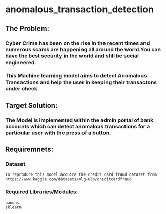 # anomalous_transaction_detection
## The Problem:
  ### Cyber Crime has been on the rise in the recent times and numerous scams are happening all around the world.You can have the best security in the world and still be social engineered.
  ### This Machine learning model aims to detect Anomalous Transactions and help the user in keeping their transactons under check.

## Target Solution:
  ### The Model is implemented within the admin portal of bank accounts which can detect anomalous transactions for a particular user with the press of a button.

## Requiremnets:
  ### Dataset
    To reproduce this model,acquire the credit card fraud dataset from https://www.kaggle.com/datasets/mlg-ulb/creditcardfraud
  ### Required Libraries/Modules:
    pandas
    sklearn

  
